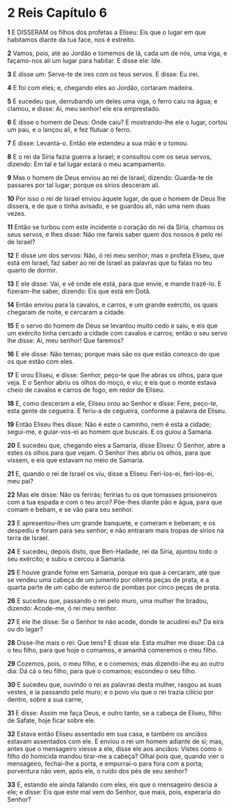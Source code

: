 # 2 Reis Capítulo 6

**1** 	E DISSERAM os filhos dos profetas a Eliseu: Eis que o lugar em que habitamos diante da tua face, nos é estreito.

**2** 	Vamos, pois, até ao Jordão e tomemos de lá, cada um de nós, uma viga, e façamo-nos ali um lugar para habitar. E disse ele: Ide.

**3** 	E disse um: Serve-te de ires com os teus servos. E disse: Eu irei.

**4** 	E foi com eles; e, chegando eles ao Jordão, cortaram madeira.

**5** 	E sucedeu que, derrubando um deles uma viga, o ferro caiu na água; e clamou, e disse: Ai, meu senhor! ele era emprestado.

**6** 	E disse o homem de Deus: Onde caiu? E mostrando-lhe ele o lugar, cortou um pau, e o lançou ali, e fez flutuar o ferro.

**7** 	E disse: Levanta-o. Então ele estendeu a sua mão e o tomou.

**8** 	E o rei da Síria fazia guerra a Israel; e consultou com os seus servos, dizendo: Em tal e tal lugar estará o meu acampamento.

**9** 	Mas o homem de Deus enviou ao rei de Israel, dizendo: Guarda-te de passares por tal lugar; porque os sírios desceram ali.

**10** 	Por isso o rei de Israel enviou àquele lugar, de que o homem de Deus lhe dissera, e de que o tinha avisado, e se guardou ali, não uma nem duas vezes.

**11** 	Então se turbou com este incidente o coração do rei da Síria, chamou os seus servos, e lhes disse: Não me fareis saber quem dos nossos é pelo rei de Israel?

**12** 	E disse um dos servos: Não, ó rei meu senhor; mas o profeta Eliseu, que está em Israel, faz saber ao rei de Israel as palavras que tu falas no teu quarto de dormir.

**13** 	E ele disse: Vai, e vê onde ele está, para que envie, e mande trazê-lo. E fizeram-lhe saber, dizendo: Eis que está em Dotã.

**14** 	Então enviou para lá cavalos, e carros, e um grande exército, os quais chegaram de noite, e cercaram a cidade.

**15** 	E o servo do homem de Deus se levantou muito cedo e saiu, e eis que um exército tinha cercado a cidade com cavalos e carros; então o seu servo lhe disse: Ai, meu senhor! Que faremos?

**16** 	E ele disse: Não temas; porque mais são os que estão conosco do que os que estão com eles.

**17** 	E orou Eliseu, e disse: Senhor, peço-te que lhe abras os olhos, para que veja. E o Senhor abriu os olhos do moço, e viu; e eis que o monte estava cheio de cavalos e carros de fogo, em redor de Eliseu.

**18** 	E, como desceram a ele, Eliseu orou ao Senhor e disse: Fere, peço-te, esta gente de cegueira. E feriu-a de cegueira, conforme a palavra de Eliseu.

**19** 	Então Eliseu lhes disse: Não é este o caminho, nem é esta a cidade; segui-me, e guiar-vos-ei ao homem que buscais. E os guiou a Samaria.

**20** 	E sucedeu que, chegando eles a Samaria, disse Eliseu: Ó Senhor, abre a estes os olhos para que vejam. O Senhor lhes abriu os olhos, para que vissem, e eis que estavam no meio de Samaria.

**21** 	E, quando o rei de Israel os viu, disse a Eliseu: Feri-los-ei, feri-los-ei, meu pai?

**22** 	Mas ele disse: Não os ferirás; feririas tu os que tomasses prisioneiros com a tua espada e com o teu arco? Põe-lhes diante pão e água, para que comam e bebam, e se vão para seu senhor.

**23** 	E apresentou-lhes um grande banquete, e comeram e beberam; e os despediu e foram para seu senhor; e não entraram mais tropas de sírios na terra de Israel.

**24** 	E sucedeu, depois disto, que Ben-Hadade, rei da Síria, ajuntou todo o seu exército; e subiu e cercou a Samaria.

**25** 	E houve grande fome em Samaria, porque eis que a cercaram, até que se vendeu uma cabeça de um jumento por oitenta peças de prata, e a quarta parte de um cabo de esterco de pombas por cinco peças de prata.

**26** 	E sucedeu que, passando o rei pelo muro, uma mulher lhe bradou, dizendo: Acode-me, ó rei meu senhor.

**27** 	E ele lhe disse: Se o Senhor te não acode, donde te acudirei eu? Da eira ou do lagar?

**28** 	Disse-lhe mais o rei: Que tens? E disse ela: Esta mulher me disse: Dá cá o teu filho, para que hoje o comamos, e amanhã comeremos o meu filho.

**29** 	Cozemos, pois, o meu filho, e o comemos; mas dizendo-lhe eu ao outro dia: Dá cá o teu filho, para que o comamos; escondeu o seu filho.

**30** 	E sucedeu que, ouvindo o rei as palavras desta mulher, rasgou as suas vestes, e ia passando pelo muro; e o povo viu que o rei trazia cilício por dentro, sobre a sua carne,

**31** 	E disse: Assim me faça Deus, e outro tanto, se a cabeça de Eliseu, filho de Safate, hoje ficar sobre ele.

**32** 	Estava então Eliseu assentado em sua casa, e também os anciãos estavam assentados com ele. E enviou o rei um homem adiante de si; mas, antes que o mensageiro viesse a ele, disse ele aos anciãos: Vistes como o filho do homicida mandou tirar-me a cabeça? Olhai pois que, quando vier o mensageiro, fechai-lhe a porta, e empurrai-o para fora com a porta; porventura não vem, após ele, o ruído dos pés de seu senhor?

**33** 	E, estando ele ainda falando com eles, eis que o mensageiro descia a ele; e disse: Eis que este mal vem do Senhor, que mais, pois, esperaria do Senhor?

